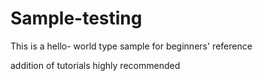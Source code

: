 # Sample-testing
This is a hello- world type sample for beginners' reference


addition of tutorials highly recommended

